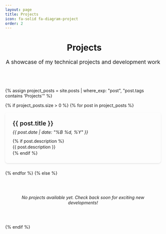 ```yaml
---
layout: page
title: Projects
icon: fa-solid fa-diagram-project
order: 2
---
```


<style>
.projects-container {
  margin: 2rem 0;
}

.project-card {
  background: var(--card-bg);
  border: 1px solid var(--card-border);
  border-radius: 8px;
  padding: 1.5rem;
  margin-bottom: 1.5rem;
  transition: all 0.3s ease;
  box-shadow: 0 2px 4px rgba(0,0,0,0.1);
}

.project-card:hover {
  transform: translateY(-2px);
  box-shadow: 0 4px 12px rgba(0,0,0,0.15);
  border-color: var(--link-color);
}

.project-title {
  margin: 0 0 0.5rem 0;
  font-size: 1.25rem;
  font-weight: 600;
}

.project-title a {
  text-decoration: none;
  color: var(--heading-color);
  transition: color 0.3s ease;
}

.project-title a:hover {
  color: var(--link-color);
}

.project-date {
  font-size: 0.9rem;
  color: var(--text-muted);
  font-style: italic;
  margin-bottom: 0.75rem;
}

.project-description {
  color: var(--text-color);
  line-height: 1.6;
}

.projects-header {
  text-align: center;
  margin-bottom: 2.5rem;
  padding-bottom: 1rem;
  border-bottom: 2px solid var(--border-color);
}

.projects-subtitle {
  color: var(--text-muted);
  font-size: 1.1rem;
  margin-top: 0.5rem;
}

.no-projects {
  text-align: center;
  padding: 3rem 1rem;
  color: var(--text-muted);
  font-style: italic;
}

.project-icon {
  margin-right: 0.5rem;
  color: var(--link-color);
}
</style>

<div class="projects-header">
  <h1><i class="fa-solid fa-diagram-project project-icon"></i>Projects</h1>
  <p class="projects-subtitle">A showcase of my technical projects and development work</p>
</div>

<div class="projects-container">
  {% assign project_posts = site.posts | where_exp: "post", "post.tags contains 'Projects'" %}
  
  {% if project_posts.size > 0 %}
    {% for post in project_posts %}
      <div class="project-card">
        <h3 class="project-title">
          <a href="{{ site.baseurl }}{{ post.url }}">{{ post.title }}</a>
        </h3>
        <div class="project-date">
          <i class="far fa-calendar-alt"></i> {{ post.date | date: "%B %d, %Y" }}
        </div>
        {% if post.description %}
          <div class="project-description">{{ post.description }}</div>
        {% endif %}
      </div>
    {% endfor %}
  {% else %}
    <div class="no-projects">
      <i class="fas fa-code fa-3x" style="margin-bottom: 1rem; opacity: 0.3;"></i>
      <p>No projects available yet. Check back soon for exciting new developments!</p>
    </div>
  {% endif %}
</div>


